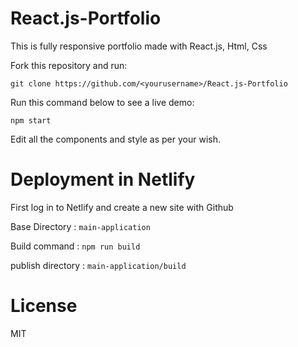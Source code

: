 # React.js-Portfolio


This is fully responsive portfolio made with React.js, Html, Css

Fork this repository and run:

``` 
git clone https://github.com/<yourusername>/React.js-Portfolio
```

Run this command below to see a live demo:

``` 
npm start 
```

Edit all the components and style as per your wish.

# Deployment in Netlify

First log in to Netlify and create a new site with Github

Base Directory : ```main-application```

Build command : ```npm run build```

publish directory : ```main-application/build```



# License

MIT
